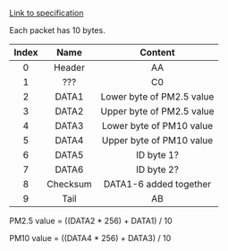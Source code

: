 [Link to specification](https://www-sd-nf.oss-cn-beijing.aliyuncs.com/%E5%AE%98%E7%BD%91%E4%B8%8B%E8%BD%BD/SDS011%20laser%20PM2.5%20sensor%20specification-V1.4.pdf)

Each packet has 10 bytes.


| Index | Name | Content |
| :---: | :--: | :-----: |
| 0 | Header | AA |
| 1 | ??? | C0 |
| 2 | DATA1 | Lower byte of PM2.5 value |
| 3 | DATA2 | Upper byte of PM2.5 value |
| 4 | DATA3 | Lower byte of PM10 value |
| 5 | DATA4 | Upper byte of PM10 value |
| 6 | DATA5 | ID byte 1? |
| 7 | DATA6 | ID byte 2? |
| 8 | Checksum | DATA1-6 added together |
| 9 | Tail | AB |

PM2.5 value = ((DATA2 * 256) + DATA1) / 10

PM10 value = ((DATA4 * 256) + DATA3) / 10